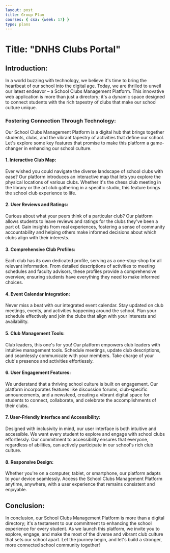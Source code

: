 ```yaml
---
layout: post
title: Group Plan
courses: { csa: {week: 17} }
type: plans
---
```


# **Title: "DNHS Clubs Portal"**

## **Introduction:**
In a world buzzing with technology, we believe it's time to bring the heartbeat of our school into the digital age. Today, we are thrilled to unveil our latest endeavor – a School Clubs Management Platform. This innovative web application is more than just a directory; it's a dynamic space designed to connect students with the rich tapestry of clubs that make our school culture unique.

### **Fostering Connection Through Technology:**
Our School Clubs Management Platform is a digital hub that brings together students, clubs, and the vibrant tapestry of activities that define our school. Let's explore some key features that promise to make this platform a game-changer in enhancing our school culture.

#### **1. Interactive Club Map:**
Ever wished you could navigate the diverse landscape of school clubs with ease? Our platform introduces an interactive map that lets you explore the physical locations of various clubs. Whether it's the chess club meeting in the library or the art club gathering in a specific studio, this feature brings the school club experience to life.

#### **2. User Reviews and Ratings:**
Curious about what your peers think of a particular club? Our platform allows students to leave reviews and ratings for the clubs they've been a part of. Gain insights from real experiences, fostering a sense of community accountability and helping others make informed decisions about which clubs align with their interests.

#### **3. Comprehensive Club Profiles:**
Each club has its own dedicated profile, serving as a one-stop-shop for all relevant information. From detailed descriptions of activities to meeting schedules and faculty advisors, these profiles provide a comprehensive overview, ensuring students have everything they need to make informed choices.

#### **4. Event Calendar Integration:**
Never miss a beat with our integrated event calendar. Stay updated on club meetings, events, and activities happening around the school. Plan your schedule effectively and join the clubs that align with your interests and availability.

#### **5. Club Management Tools:**
Club leaders, this one's for you! Our platform empowers club leaders with intuitive management tools. Schedule meetings, update club descriptions, and seamlessly communicate with your members. Take charge of your club's presence and activities effortlessly.

#### **6. User Engagement Features:**
We understand that a thriving school culture is built on engagement. Our platform incorporates features like discussion forums, club-specific announcements, and a newsfeed, creating a vibrant digital space for students to connect, collaborate, and celebrate the accomplishments of their clubs.

#### **7. User-Friendly Interface and Accessibility:**
Designed with inclusivity in mind, our user interface is both intuitive and accessible. We want every student to explore and engage with school clubs effortlessly. Our commitment to accessibility ensures that everyone, regardless of abilities, can actively participate in our school's rich club culture.

#### **8. Responsive Design:**
Whether you're on a computer, tablet, or smartphone, our platform adapts to your device seamlessly. Access the School Clubs Management Platform anytime, anywhere, with a user experience that remains consistent and enjoyable.

## **Conclusion:**
In conclusion, our School Clubs Management Platform is more than a digital directory; it's a testament to our commitment to enhancing the school experience for every student. As we launch this platform, we invite you to explore, engage, and make the most of the diverse and vibrant club culture that sets our school apart. Let the journey begin, and let's build a stronger, more connected school community together!
